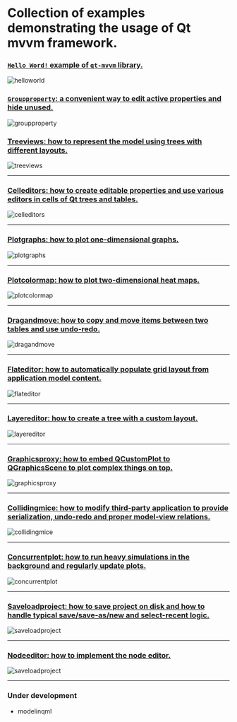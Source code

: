 # Collection of examples demonstrating the usage of Qt mvvm framework.

### [`Hello Word!` example of `qt-mvvm` library.](helloworld/README.md)

![helloworld](../doc/assets/helloworld.png)

### [`Groupproperty`: a convenient way to edit active properties and hide unused.](groupproperty/README.md)

![groupproperty](../doc/assets/groupproperty.png)

### [Treeviews: how to represent the model using trees with different layouts.](treeviews/README.md)

![treeviews](../doc/assets/treeviews1.png)

<hr>

### [Celleditors:  how to create editable properties and use various editors in cells of Qt trees and tables.](celleditors/README.md)

![celleditors](../doc/assets/celleditors.png)

<hr>

### [Plotgraphs:  how to plot one-dimensional graphs.](plotgraphs/README.md)

![plotgraphs](../doc/assets/plotgraphs.png)

<hr>

### [Plotcolormap:  how to plot two-dimensional heat maps.](plotcolormap/README.md)

![plotcolormap](../doc/assets/plotcolormap.png)

<hr>

### [Dragandmove:  how to copy and move items between two tables and use undo-redo.](dragandmove/README.md)

![dragandmove](../doc/assets/dragandmove.png)

<hr>

### [Flateditor: how to automatically populate grid layout from  application model content.](flateditor/README.md)

![flateditor](../doc/assets/flateditor.png)

<hr>

### [Layereditor: how to create a tree with a custom layout.](graphicsproxy/README.md)

![layereditor](../doc/assets/layereditor.png)

<hr>

### [Graphicsproxy: how to embed QCustomPlot to QGraphicsScene to plot complex things on top.](graphicsproxy/README.md)

![graphicsproxy](../doc/assets/graphicsproxy.png)

<hr>

### [Collidingmice: how to modify third-party application to provide serialization, undo-redo and proper model-view relations.](collidingmice/README.md)

![collidingmice](../doc/assets/colliding-mice-after.png)

<hr>

### [Concurrentplot: how to run heavy simulations in the background and regularly update plots.](concurrentplot/README.md)

![concurrentplot](../doc/assets/concurrentplot.png)

<hr>

### [Saveloadproject: how to save project on disk and how to handle typical save/save-as/new and select-recent logic.](saveloadproject/README.md)

![saveloadproject](../doc/assets/saveloadproject.png)

<hr>

### [Nodeeditor: how to implement the node editor.](nodeeditor/README.md)

![saveloadproject](../doc/assets/nodeeditor.png)

<hr>

### Under development

+ modelinqml

